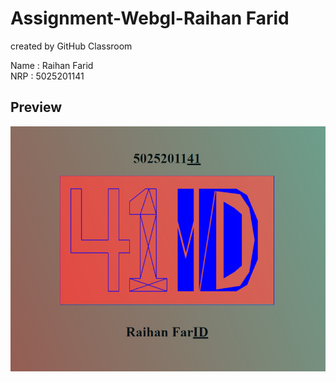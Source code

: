 # Assignment-Webgl-Raihan Farid
created by GitHub Classroom

Name : Raihan Farid <br>
NRP : 5025201141

## Preview
![HTML Preview](Preview.png "HTML Preview")

